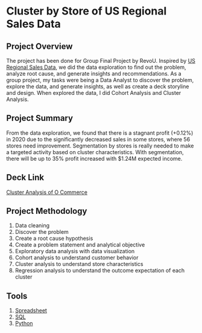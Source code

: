 # **Cluster by Store of US Regional Sales Data**

## Project Overview
The project has been done for Group Final Project by RevoU. Inspired by [US Regional Sales Data](https://data.world/dataman-udit/us-regional-sales-data), we did the data exploration to find out the problem, analyze root cause, and generate insights and recommendations. As a group project, my tasks were being a Data Analyst to discover the problem, explore the data, and generate insights, as well as create a deck storyline and design. When explored the data, I did Cohort Analysis and Cluster Analysis.

## Project Summary
From the data exploration, we found that there is a stagnant profit (+0.12%) in 2020 due to the significantly decreased sales in some stores, where 56 stores need improvement. Segmentation by stores is really needed to make a targeted activity based on cluster characteristics. With segmentation, there will be up to 35% profit increased with $1.24M expected income.

## Deck Link
[Cluster Analysis of O Commerce](https://drive.google.com/file/d/1tJrC42f4VveHnWQBkxT4Dx1x_bOemdbB/view)

## Project Methodology
1. Data cleaning
2. Discover the problem
3. Create a root cause hypothesis
4. Create a problem statement and analytical objective
5. Exploratory data analysis with data visualization
6. Cohort analysis to understand customer behavior
7. Cluster analysis to understand store characteristics
8. Regression analysis to understand the outcome expectation of each cluster

## Tools
1. [Spreadsheet](https://docs.google.com/spreadsheets/d/1cMZ7OSDl1BW9k_8cXEC1uKczAmX1lxEb5YR57lK168A/edit#gid=997216846)<br>
2. [SQL](https://console.cloud.google.com/bigquery?sq=113264810651:e78b5e323c9d4d4bb2f89c9b53388189&project=fresh-electron-377104&ws=!1m4!1m3!8m2!1s113264810651!2se78b5e323c9d4d4bb2f89c9b53388189) <br>
3. [Python](https://colab.research.google.com/drive/1wAEOmFWuJwVWXh5gCqvTqsVs9o3-4YDL#scrollTo=BLfKG2bXK5ao) <br>
